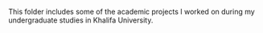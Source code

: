 This folder includes some of the academic projects I worked on during my undergraduate studies in Khalifa University.
